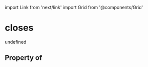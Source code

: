 import Link from 'next/link'
import Grid from '@components/Grid'

# closes

undefined

## Property of



